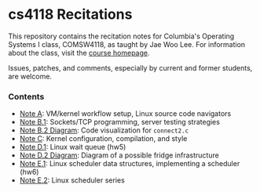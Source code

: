 cs4118 Recitations
==================

This repository contains the recitation notes for Columbia's Operating Systems I
class, COMSW4118, as taught by Jae Woo Lee. For information about the class,
visit the [course homepage](http://cs4118.github.io/www/2024-1/).

Issues, patches, and comments, especially by current and former students, are
welcome.

### Contents
- [Note A](A-Workflow/workflow.md): VM/kernel workflow setup, Linux source code
  navigators  
- [Note B.1](B-Sockets-ServerTesting): Sockets/TCP programming, server testing
  strategies
- [Note B.2 Diagram](B-Sockets-ServerTesting/connect2.alex.png): Code visualization for `connect2.c`
- [Note C](C-Linux-Kernel-Dev/linux-kernel-dev.md): Kernel configuration,
  compilation, and style
- [Note D.1](D-Fridge/waitqueue.pdf): Linux wait queue (hw5)
- [Note D.2 Diagram](D-Fridge/kkv.alex.png): Diagram of a possible fridge infrastructure
- [Note E.1](E-Freezer/freezer.md): Linux scheduler data structures, implementing
  a scheduler (hw6)
- [Note E.2](E-Freezer/freezer_sched_class.md): Linux scheduler series
<!--
- [Note F](F-Farfetchd/index.md): Linux page table data structures,
  macros/functions (hw7)
- [Note G](G-Pantry): Linux page cache, implementing a file system (hw8)
-->
